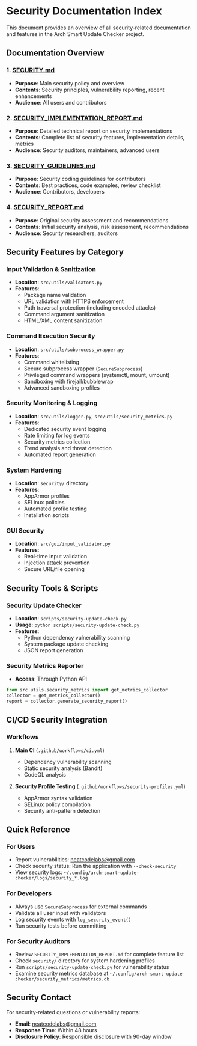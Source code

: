 # Security Documentation Index

This document provides an overview of all security-related documentation and features in the Arch Smart Update Checker project.

## Documentation Overview

### 1. [SECURITY.md](SECURITY.md)
- **Purpose**: Main security policy and overview
- **Contents**: Security principles, vulnerability reporting, recent enhancements
- **Audience**: All users and contributors

### 2. [SECURITY_IMPLEMENTATION_REPORT.md](SECURITY_IMPLEMENTATION_REPORT.md)
- **Purpose**: Detailed technical report on security implementations
- **Contents**: Complete list of security features, implementation details, metrics
- **Audience**: Security auditors, maintainers, advanced users

### 3. [SECURITY_GUIDELINES.md](SECURITY_GUIDELINES.md)
- **Purpose**: Security coding guidelines for contributors
- **Contents**: Best practices, code examples, review checklist
- **Audience**: Contributors, developers

### 4. [SECURITY_REPORT.md](SECURITY_REPORT.md)
- **Purpose**: Original security assessment and recommendations
- **Contents**: Initial security analysis, risk assessment, recommendations
- **Audience**: Security researchers, auditors

## Security Features by Category

### Input Validation & Sanitization
- **Location**: `src/utils/validators.py`
- **Features**:
  - Package name validation
  - URL validation with HTTPS enforcement
  - Path traversal protection (including encoded attacks)
  - Command argument sanitization
  - HTML/XML content sanitization

### Command Execution Security
- **Location**: `src/utils/subprocess_wrapper.py`
- **Features**:
  - Command whitelisting
  - Secure subprocess wrapper (`SecureSubprocess`)
  - Privileged command wrappers (systemctl, mount, umount)
  - Sandboxing with firejail/bubblewrap
  - Advanced sandboxing profiles

### Security Monitoring & Logging
- **Location**: `src/utils/logger.py`, `src/utils/security_metrics.py`
- **Features**:
  - Dedicated security event logging
  - Rate limiting for log events
  - Security metrics collection
  - Trend analysis and threat detection
  - Automated report generation

### System Hardening
- **Location**: `security/` directory
- **Features**:
  - AppArmor profiles
  - SELinux policies
  - Automated profile testing
  - Installation scripts

### GUI Security
- **Location**: `src/gui/input_validator.py`
- **Features**:
  - Real-time input validation
  - Injection attack prevention
  - Secure URL/file opening

## Security Tools & Scripts

### Security Update Checker
- **Location**: `scripts/security-update-check.py`
- **Usage**: `python scripts/security-update-check.py`
- **Features**:
  - Python dependency vulnerability scanning
  - System package update checking
  - JSON report generation

### Security Metrics Reporter
- **Access**: Through Python API
```python
from src.utils.security_metrics import get_metrics_collector
collector = get_metrics_collector()
report = collector.generate_security_report()
```

## CI/CD Security Integration

### Workflows
1. **Main CI** (`.github/workflows/ci.yml`)
   - Dependency vulnerability scanning
   - Static security analysis (Bandit)
   - CodeQL analysis

2. **Security Profile Testing** (`.github/workflows/security-profiles.yml`)
   - AppArmor syntax validation
   - SELinux policy compilation
   - Security anti-pattern detection

## Quick Reference

### For Users
- Report vulnerabilities: neatcodelabs@gmail.com
- Check security status: Run the application with `--check-security`
- View security logs: `~/.config/arch-smart-update-checker/logs/security_*.log`

### For Developers
- Always use `SecureSubprocess` for external commands
- Validate all user input with validators
- Log security events with `log_security_event()`
- Run security tests before committing

### For Security Auditors
- Review `SECURITY_IMPLEMENTATION_REPORT.md` for complete feature list
- Check `security/` directory for system hardening profiles
- Run `scripts/security-update-check.py` for vulnerability status
- Examine security metrics database at `~/.config/arch-smart-update-checker/security_metrics/metrics.db`

## Security Contact

For security-related questions or vulnerability reports:
- **Email**: neatcodelabs@gmail.com
- **Response Time**: Within 48 hours
- **Disclosure Policy**: Responsible disclosure with 90-day window 